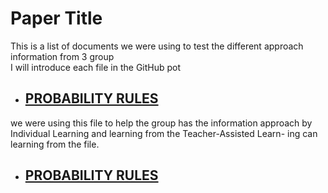 # Paper Title

This is a list of documents we were using to test the different approach information from 3 group  
I will introduce each file in the GitHub pot 
- ## [PROBABILITY RULES](https://github.com/Kane-Nguyen/research/blob/main/PROBABILITY%20RULES.docx)
we were using this file to help the group has the information approach by Individual Learning and learning from the Teacher-Assisted Learn-
ing can learning from the file.
- ## [PROBABILITY RULES](https://github.com/Kane-Nguyen/research/blob/main/PROBABILITY%20RULES.docx)
